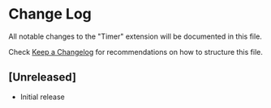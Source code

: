 # Change Log

All notable changes to the "Timer" extension will be documented in this file.

Check [Keep a Changelog](http://keepachangelog.com/) for recommendations on how to structure this file.

## [Unreleased]

- Initial release